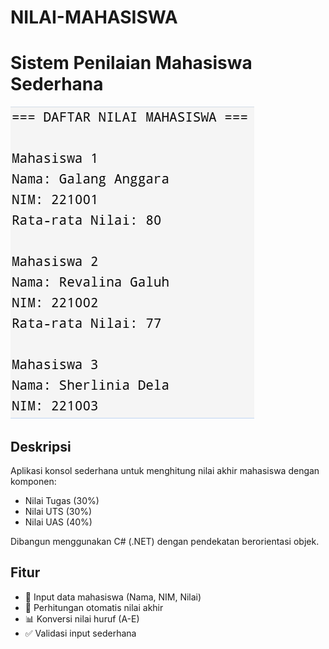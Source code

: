 # NILAI-MAHASISWA
# Sistem Penilaian Mahasiswa Sederhana

![Screenshot Aplikasi](nilai.png)

## Deskripsi
Aplikasi konsol sederhana untuk menghitung nilai akhir mahasiswa dengan komponen:
- Nilai Tugas (30%)
- Nilai UTS (30%) 
- Nilai UAS (40%)

Dibangun menggunakan C# (.NET) dengan pendekatan berorientasi objek.

## Fitur
- 📝 Input data mahasiswa (Nama, NIM, Nilai)
- 🧮 Perhitungan otomatis nilai akhir
- 📊 Konversi nilai huruf (A-E)
- ✅ Validasi input sederhana
